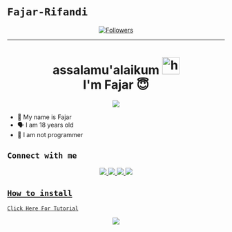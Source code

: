 # ```Fajar-Rifandi```
<p align="center">
<a href="https://github.com/pajarz/followers"><img title="Followers" src="https://img.shields.io/github/followers/pajarz?color=red&style=flat-square"></a>
</p>
<p align='center'>
    </p>

-------
<h1 align="center">assalamu'alaikum <img src="https://user-images.githubusercontent.com/1303154/88677602-1635ba80-d120-11ea-84d8-d263ba5fc3c0.gif" width="40px" alt="hi"><br>I'm Fajar 😇 </h1>
<p align="center">
  <img src="https://telegra.ph/file/3d39890c1edd83fa7dd44.jpg" /></>
</p>

- 👼 My name is Fajar 
- 🗣️ I am 18 years old 
- 🔭 I am not programmer

## ```Connect with me```
<p align="center">
  <a href="https://instagram.com/king-off-xzn"><img src="https://img.shields.io/badge/Instagram-E4405F?style=for-the-badge&logo=instagram&logoColor=white"/> 
  <a href="https://wa.me/6288293524506"><img src="https://img.shields.io/badge/WhatsApp-25D366?style=for-the-badge&logo=whatsapp&logoColor=white" />
  <a href="https://github.com/pajarz"><img src="https://img.shields.io/badge/-GitHub-black?style=flat-square&logo=github" /> 
  <a href="https://youtube.com/shorts/zw8RTcLPlHY?feature=share"><img src="https://img.shields.io/youtube/channel/subscribers/UCdzWwbApjkyODby7_MoRYlA?style=social" /> <br>
</p>

## ```How to install```

[`Click Here For Tutorial`](https://youtu.be/BCY6V2PDDEA)<br>

<p align="center">
  <a href="https://youtu.be/BCY6V2PDDEA"><img src="https://telegra.ph/file/a5f2d77a88420560ed8c5.jpg" />
</p>

